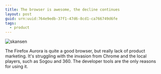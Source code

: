 ```yaml
---
title: The browser is awesome, the decline continues
layout: post
guid: urn:uuid:764e9edb-37f1-47d6-8cd1-ca766749d6fe
tags:
  - product
---
```


![skansen](http://pic.yupoo.com/lishugo/DxEnbu5f/medish.jpg)

The Firefox Aurora is quite a good browser, but really lack of product marketing. It's struggling with the invasion from Chrome and the local players, such as Sogou and 360. The developer tools are the only reasons for using it.
